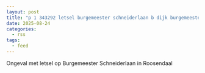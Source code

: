 ```yaml
---
layout: post
title: "p 1 343292 letsel burgemeester schneiderlaan b dijk burgemeester schneiderlaan roosendaal"
date: 2025-08-24
categories: 
  - rss
tags: 
  - feed
---
```


Ongeval met letsel op Burgemeester Schneiderlaan in Roosendaal

